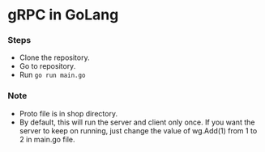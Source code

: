 # gRPC in GoLang

### Steps
- Clone the repository.
- Go to repository.
- Run ```go run main.go```

### Note
- Proto file is in shop directory.
- By default, this will run the server and client only once. If you want the server to keep on running, just change the value of wg.Add(1) from 1 to 2 in main.go file.
